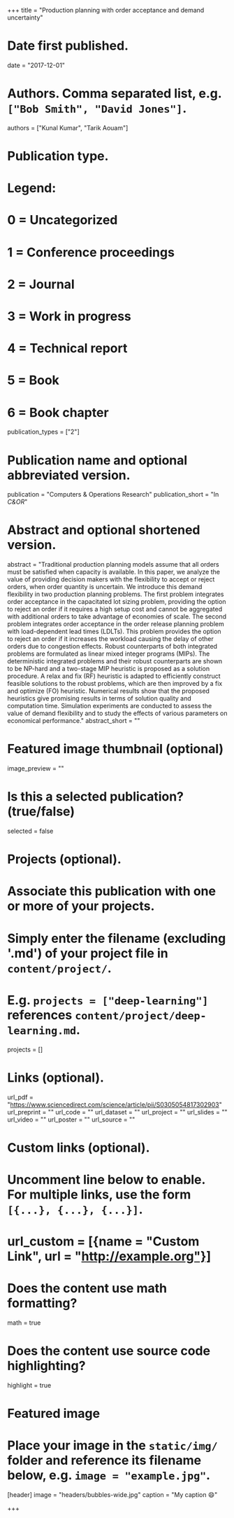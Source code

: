 +++
title = "Production planning with order acceptance and demand uncertainty"

# Date first published.
date = "2017-12-01"

# Authors. Comma separated list, e.g. `["Bob Smith", "David Jones"]`.
authors = ["Kunal Kumar", "Tarik Aouam"]

# Publication type.
# Legend:
# 0 = Uncategorized
# 1 = Conference proceedings
# 2 = Journal
# 3 = Work in progress
# 4 = Technical report
# 5 = Book
# 6 = Book chapter
publication_types = ["2"]

# Publication name and optional abbreviated version.
publication = "Computers \& Operations Research"
publication_short = "In *C\&OR*"

# Abstract and optional shortened version.
abstract = "Traditional production planning models assume that all orders must be satisfied when capacity is available. In this paper, we analyze the value of providing decision makers with the flexibility to accept or reject orders, when order quantity is uncertain. We introduce this demand flexibility in two production planning problems. The first problem integrates order acceptance in the capacitated lot sizing problem, providing the option to reject an order if it requires a high setup cost and cannot be aggregated with additional orders to take advantage of economies of scale. The second problem integrates order acceptance in the order release planning problem with load-dependent lead times (LDLTs). This problem provides the option to reject an order if it increases the workload causing the delay of other orders due to congestion effects. Robust counterparts of both integrated problems are formulated as linear mixed integer programs (MIPs). The deterministic integrated problems and their robust counterparts are shown to be NP-hard and a two-stage MIP heuristic is proposed as a solution procedure. A relax and fix (RF) heuristic is adapted to efficiently construct feasible solutions to the robust problems, which are then improved by a fix and optimize (FO) heuristic. Numerical results show that the proposed heuristics give promising results in terms of solution quality and computation time. Simulation experiments are conducted to assess the value of demand flexibility and to study the effects of various parameters on economical performance."
abstract_short = ""

# Featured image thumbnail (optional)
image_preview = ""

# Is this a selected publication? (true/false)
selected = false

# Projects (optional).
#   Associate this publication with one or more of your projects.
#   Simply enter the filename (excluding '.md') of your project file in `content/project/`.
#   E.g. `projects = ["deep-learning"]` references `content/project/deep-learning.md`.
projects = []

# Links (optional).
url_pdf = "https://www.sciencedirect.com/science/article/pii/S0305054817302903"
url_preprint = ""
url_code = ""
url_dataset = ""
url_project = ""
url_slides = ""
url_video = ""
url_poster = ""
url_source = ""

# Custom links (optional).
#   Uncomment line below to enable. For multiple links, use the form `[{...}, {...}, {...}]`.
# url_custom = [{name = "Custom Link", url = "http://example.org"}]

# Does the content use math formatting?
math = true

# Does the content use source code highlighting?
highlight = true

# Featured image
# Place your image in the `static/img/` folder and reference its filename below, e.g. `image = "example.jpg"`.
[header]
image = "headers/bubbles-wide.jpg"
caption = "My caption 😄"

+++
